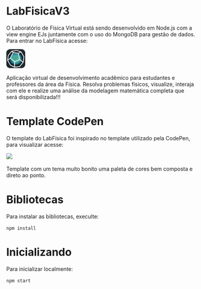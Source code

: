 # LabFisicaV3
O Laboratório de Física Virtual está sendo desenvolvido em Node.js com a view engine EJs juntamente com o uso do MongoDB para gestão de dados. Para entrar no LabFísica acesse:

<a href="https://labfisica.vercel.app/">
    <img src="./views/public/img/icon.png" style="width: 50px; height: 50px;"/>
</a>

Aplicação virtual de desenvolvimento acadêmico para estudantes e professores da área da Física. Resolva problemas físicos, visualize, interaja com ele e realize uma análise da modelagem matemática completa que será disponibilizada!!!

# Template CodePen
O template do LabFísica foi inspirado no template utilizado pela CodePen, para visualizar acesse:
<a href="https://codepen.io/" style="">

<img src="https://img.shields.io/badge/Codepen-000000?style=for-the-badge&logo=codepen&logoColor=white"/>

</a>

Template com um tema muito bonito uma paleta de cores bem composta e direto ao ponto.

# Bibliotecas
Para instalar as bibliotecas, execulte:

```node
npm install
```

# Inicializando
Para inicializar localmente:

```
npm start
```